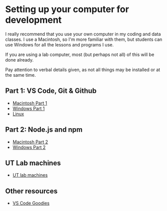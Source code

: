 # Setting up your computer for development

I really recommend that you use your own computer in my coding and data classes. I use a Macintosh, so I'm more familiar with them, but students can use Windows for all the lessons and programs I use.

If you are using a lab computer, most (but perhaps not all) of this will be done already.

Pay attention to verbal details given, as not all things may be installed or at the same time.

## Part 1: VS Code, Git & Github

- [Macintosh Part 1](macintosh-01.md)
- [Windows Part 1](windows-01.md)
- [Linux](https://giphy.com/gifs/lol-laughing-muttley-3oEjHAUOqG3lSS0f1C)

## Part 2: Node.js and npm

- [Macintosh Part 2](macintosh-02.md)
- [Windows Part 2](windows-02.md)

## UT Lab machines

- [UT lab machines](ut-lab.md)

## Other resources

- [VS Code Goodies](vscode-goodies.md)

